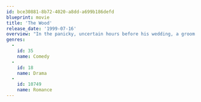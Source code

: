 ```yaml
---
id: bce30881-8b72-4020-a8dd-a699b186defd
blueprint: movie
title: 'The Wood'
release_date: '1999-07-16'
overview: "In the panicky, uncertain hours before his wedding, a groom with prenuptial jitters and his two best friends reminisce about growing up together in the middle-class African-American neighborhood of Inglewood, California. Flashing back to the twenty-something trio's childhood exploits, the memories capture the mood and nostalgia of the '80s era."
genres:
  -
    id: 35
    name: Comedy
  -
    id: 18
    name: Drama
  -
    id: 10749
    name: Romance
---
```

